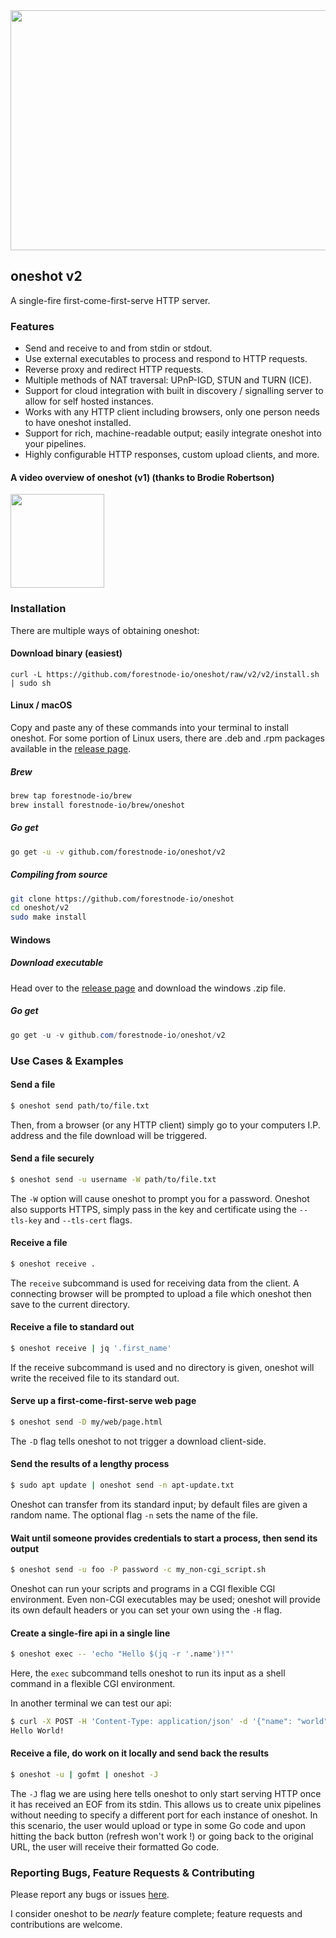 <img src="https://github.com/forestnode-io/oneshot/raw/master/oneshot_banner.png" width="744px" height="384px">

## oneshot v2

A single-fire first-come-first-serve HTTP server.

### Features
- Send and receive to and from stdin or stdout.
- Use external executables to process and respond to HTTP requests.
- Reverse proxy and redirect HTTP requests.
- Multiple methods of NAT traversal: UPnP-IGD, STUN and TURN (ICE).
- Support for cloud integration with built in discovery / signalling server to allow for self hosted instances.
- Works with any HTTP client including browsers, only one person needs to have oneshot installed.
- Support for rich, machine-readable output; easily integrate oneshot into your pipelines.
- Highly configurable HTTP responses, custom upload clients, and more.


#### A video overview of oneshot (v1) (thanks to Brodie Robertson)
<a href="https://www.youtube.com/watch?v=ZOHvdMgplz4">
  <img src="https://img.youtube.com/vi/ZOHvdMgplz4/maxresdefault.jpg" height="150px"/>
</a>

### Installation
There are multiple ways of obtaining oneshot:


#### Download binary (easiest)
```shell
curl -L https://github.com/forestnode-io/oneshot/raw/v2/v2/install.sh | sudo sh
```

#### Linux / macOS
Copy and paste any of these commands into your terminal to install oneshot.
For some portion of Linux users, there are .deb and .rpm packages available in the [release page](https://github.com/forestnode-io/oneshot/releases).


##### Brew
```bash
brew tap forestnode-io/brew
brew install forestnode-io/brew/oneshot
```

##### Go get
```bash
go get -u -v github.com/forestnode-io/oneshot/v2
```

##### Compiling from source
```bash
git clone https://github.com/forestnode-io/oneshot
cd oneshot/v2
sudo make install
```

#### Windows

##### Download executable
Head over to the [release page](https://github.com/forestnode-io/oneshot/releases) and download the windows .zip file.

##### Go get
```powershell
go get -u -v github.com/forestnode-io/oneshot/v2
```

### Use Cases & Examples

#### Send a file
```bash
$ oneshot send path/to/file.txt
```
Then, from a browser (or any HTTP client) simply go to your computers I.P. address and the file download will be triggered.

#### Send a file securely
```bash
$ oneshot send -u username -W path/to/file.txt
```
The `-W` option will cause oneshot to prompt you for a password.
Oneshot also supports HTTPS, simply pass in the key and certificate using the `--tls-key` and `--tls-cert` flags.

#### Receive a file
```bash
$ oneshot receive .
```
The `receive` subcommand is used for receiving data from the client. 
A connecting browser will be prompted to upload a file which oneshot then save to the current directory.

#### Receive a file to standard out
```bash
$ oneshot receive | jq '.first_name'
```
If the receive subcommand is used and no directory is given, oneshot will write the received file to its standard out.

#### Serve up a first-come-first-serve web page
```bash
$ oneshot send -D my/web/page.html
```
The `-D` flag tells oneshot to not trigger a download client-side.

#### Send the results of a lengthy process
```bash
$ sudo apt update | oneshot send -n apt-update.txt
```
Oneshot can transfer from its standard input; by default files are given a random name.
The optional flag `-n` sets the name of the file.

#### Wait until someone provides credentials to start a process, then send its output
```bash
$ oneshot send -u foo -P password -c my_non-cgi_script.sh
```
Oneshot can run your scripts and programs in a CGI flexible CGI environment.
Even non-CGI executables may be used; oneshot will provide its own default headers or you can set your own using the `-H` flag.

#### Create a single-fire api in a single line
```bash
$ oneshot exec -- 'echo "Hello $(jq -r '.name')!"'
```
Here, the `exec` subcommand tells oneshot to run its input as a shell command in a flexible CGI environment.

In another terminal we can test our api:
```bash
$ curl -X POST -H 'Content-Type: application/json' -d '{"name": "world"}' localhost:8080
Hello World!
```

#### Receive a file, do work on it locally and send back the results
```bash
$ oneshot -u | gofmt | oneshot -J
```
The `-J` flag we are using here tells oneshot to only start serving HTTP once it has received an EOF from its stdin.
This allows us to create unix pipelines without needing to specify a different port for each instance of oneshot.
In this scenario, the user would upload or type in some Go code and upon hitting the back button (refresh won't work !) or going back to the original URL, the user will receive their formatted Go code.



### Reporting Bugs, Feature Requests & Contributing
Please report any bugs or issues [here](https://github.com/forestnode-io/oneshot/issues).

I consider oneshot to be *nearly* feature complete; feature requests and contributions are welcome.
